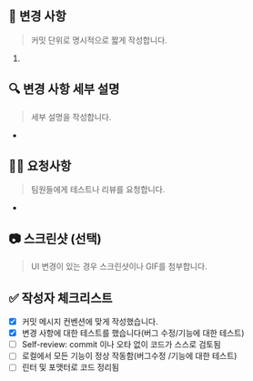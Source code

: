## 📝 변경 사항

> 커밋 단위로 명시적으로 짧게 작성합니다.

1.

## 🔍 변경 사항 세부 설명

> 세부 설명을 작성합니다.

-

## 🕵️‍♀️ 요청사항

> 팀원들에게 테스트나 리뷰를 요청합니다.

-

## 📷 스크린샷 (선택)

> UI 변경이 있는 경우 스크린샷이나 GIF를 첨부합니다.

## ✅ 작성자 체크리스트

- [x] 커밋 메시지 컨벤션에 맞게 작성했습니다.
- [x] 변경 사항에 대한 테스트를 했습니다(버그 수정/기능에 대한 테스트)
- [ ] Self-review: commit 이나 오타 없이 코드가 스스로 검토됨
- [ ] 로컬에서 모든 기능이 정상 작동함(버그수정 /기능에 대한 테스트)
- [ ] 린터 및 포맷터로 코드 정리됨
